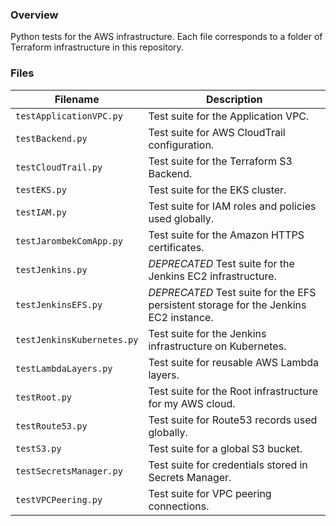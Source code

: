 ### Overview

Python tests for the AWS infrastructure.  Each file corresponds to a folder of Terraform infrastructure in this 
repository.

### Files

| Filename                   | Description                                                                             |
|----------------------------|-----------------------------------------------------------------------------------------|
| `testApplicationVPC.py`    | Test suite for the Application VPC.                                                     |
| `testBackend.py`           | Test suite for AWS CloudTrail configuration.                                            |
| `testCloudTrail.py`        | Test suite for the Terraform S3 Backend.                                                |
| `testEKS.py`               | Test suite for the EKS cluster.                                                         |
| `testIAM.py`               | Test suite for IAM roles and policies used globally.                                    |
| `testJarombekComApp.py`    | Test suite for the Amazon HTTPS certificates.                                           |
| `testJenkins.py`           | *DEPRECATED* Test suite for the Jenkins EC2 infrastructure.                             |
| `testJenkinsEFS.py`        | *DEPRECATED* Test suite for the EFS persistent storage for the Jenkins EC2 instance.    |
| `testJenkinsKubernetes.py` | Test suite for the Jenkins infrastructure on Kubernetes.                                |
| `testLambdaLayers.py`      | Test suite for reusable AWS Lambda layers.                                              |
| `testRoot.py`              | Test suite for the Root infrastructure for my AWS cloud.                                |
| `testRoute53.py`           | Test suite for Route53 records used globally.                                           |
| `testS3.py`                | Test suite for a global S3 bucket.                                                      |
| `testSecretsManager.py`    | Test suite for credentials stored in Secrets Manager.                                   |
| `testVPCPeering.py`        | Test suite for VPC peering connections.                                                 |